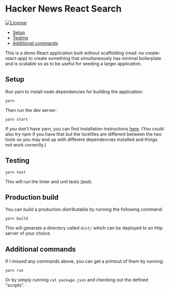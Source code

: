 # Hacker News React Search

[![License](https://img.shields.io/badge/License-MIT-blue)](https://github.com/jaythomas/hacker-news-react-search/blob/master/LICENSE.md)

- [Setup](#setup)
- [Testing](#testing)
- [Additional commands](#additional-commands)


This is a demo React application built without scaffolding (read: no create-react-app) to create something that simultaneously has minimal boilerplate and is scalable so as to be useful for seeding a larger application.

## Setup

Run yarn to install node dependencies for building the application:

`yarn`

Then run the dev server:

`yarn start`

If you don't have yarn, you can find installation instructions [here](https://classic.yarnpkg.com/lang/en/). (You could also try npm if you have that but the lockfiles are different between the two tools so you may end up with different dependencies installed and things not work correctly.)

## Testing

`yarn test`

This will run the linter and unit tests (jest).

## Production build

You can build a production distributable by running the following command:

`yarn build`

This will generate a directory called `dist/` which can be deployed to an http server of your choice.

## Additional commands

If I missed any commands above, you can get a printout of them by running:

`yarn run`

Or by simply running `cat package.json` and checking out the defined "scripts".
